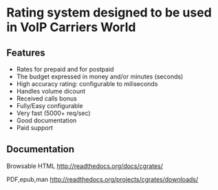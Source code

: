 # Rating system designed to be used in VoIP Carriers World #

## Features ##
+ Rates for prepaid and for postpaid
+ The budget expressed in money and/or minutes (seconds)
+ High accuracy rating: configurable to miliseconds
+ Handles volume dicount
+ Received calls bonus
+ Fully/Easy configurable 
+ Very fast (5000+ req/sec)
+ Good documentation
+ Paid support

## Documentation ##
Browsable HTML http://readthedocs.org/docs/cgrates/

PDF,epub,man http://readthedocs.org/projects/cgrates/downloads/